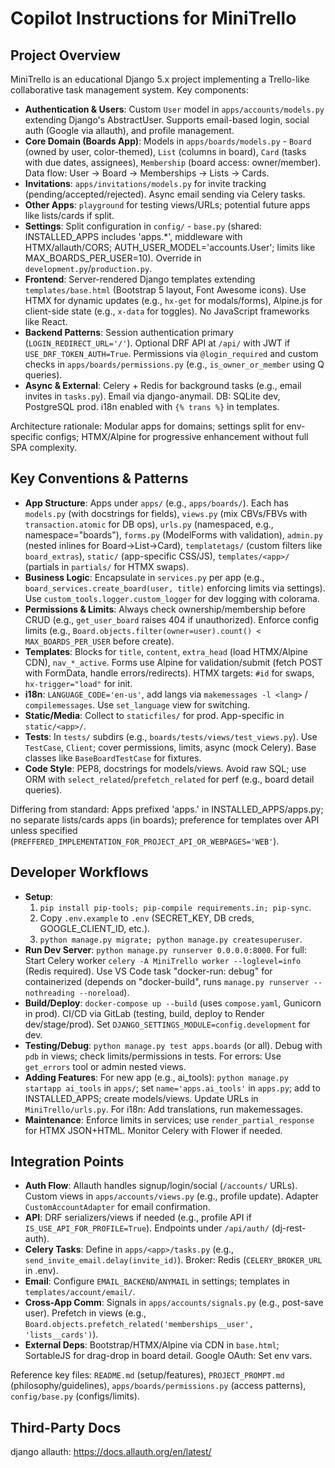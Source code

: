 # Copilot Instructions for MiniTrello

## Project Overview
MiniTrello is an educational Django 5.x project implementing a Trello-like collaborative task management system. Key components:
- **Authentication & Users**: Custom `User` model in `apps/accounts/models.py` extending Django's AbstractUser. Supports email-based login, social auth (Google via allauth), and profile management.
- **Core Domain (Boards App)**: Models in `apps/boards/models.py` - `Board` (owned by user, color-themed), `List` (columns in board), `Card` (tasks with due dates, assignees), `Membership` (board access: owner/member). Data flow: User → Board → Memberships → Lists → Cards.
- **Invitations**: `apps/invitations/models.py` for invite tracking (pending/accepted/rejected). Async email sending via Celery tasks.
- **Other Apps**: `playground` for testing views/URLs; potential future apps like lists/cards if split.
- **Settings**: Split configuration in `config/` - `base.py` (shared: INSTALLED_APPS includes 'apps.*', middleware with HTMX/allauth/CORS; AUTH_USER_MODEL='accounts.User'; limits like MAX_BOARDS_PER_USER=10). Override in `development.py`/`production.py`.
- **Frontend**: Server-rendered Django templates extending `templates/base.html` (Bootstrap 5 layout, Font Awesome icons). Use HTMX for dynamic updates (e.g., `hx-get` for modals/forms), Alpine.js for client-side state (e.g., `x-data` for toggles). No JavaScript frameworks like React.
- **Backend Patterns**: Session authentication primary (`LOGIN_REDIRECT_URL='/'`). Optional DRF API at `/api/` with JWT if `USE_DRF_TOKEN_AUTH=True`. Permissions via `@login_required` and custom checks in `apps/boards/permissions.py` (e.g., `is_owner_or_member` using Q queries).
- **Async & External**: Celery + Redis for background tasks (e.g., email invites in `tasks.py`). Email via django-anymail. DB: SQLite dev, PostgreSQL prod. i18n enabled with `{% trans %}` in templates.

Architecture rationale: Modular apps for domains; settings split for env-specific configs; HTMX/Alpine for progressive enhancement without full SPA complexity.

## Key Conventions & Patterns
- **App Structure**: Apps under `apps/` (e.g., `apps/boards/`). Each has `models.py` (with docstrings for fields), `views.py` (mix CBVs/FBVs with `transaction.atomic` for DB ops), `urls.py` (namespaced, e.g., namespace="boards"), `forms.py` (ModelForms with validation), `admin.py` (nested inlines for Board→List→Card), `templatetags/` (custom filters like `board_extras`), `static/` (app-specific CSS/JS), `templates/<app>/` (partials in `partials/` for HTMX swaps).
- **Business Logic**: Encapsulate in `services.py` per app (e.g., `board_services.create_board(user, title)` enforcing limits via settings). Use `custom_tools.logger.custom_logger` for dev logging with colorama.
- **Permissions & Limits**: Always check ownership/membership before CRUD (e.g., `get_user_board` raises 404 if unauthorized). Enforce config limits (e.g., `Board.objects.filter(owner=user).count() < MAX_BOARDS_PER_USER` before create).
- **Templates**: Blocks for `title`, `content`, `extra_head` (load HTMX/Alpine CDN), `nav_*_active`. Forms use Alpine for validation/submit (fetch POST with FormData, handle errors/redirects). HTMX targets: `#id` for swaps, `hx-trigger="load"` for init.
- **i18n**: `LANGUAGE_CODE='en-us'`, add langs via `makemessages -l <lang>` / `compilemessages`. Use `set_language` view for switching.
- **Static/Media**: Collect to `staticfiles/` for prod. App-specific in `static/<app>/`.
- **Tests**: In `tests/` subdirs (e.g., `boards/tests/views/test_views.py`). Use `TestCase`, `Client`; cover permissions, limits, async (mock Celery). Base classes like `BaseBoardTestCase` for fixtures.
- **Code Style**: PEP8, docstrings for models/views. Avoid raw SQL; use ORM with `select_related`/`prefetch_related` for perf (e.g., board detail queries).

Differing from standard: Apps prefixed 'apps.' in INSTALLED_APPS/apps.py; no separate lists/cards apps (in boards); preference for templates over API unless specified (`PREFFERED_IMPLEMENTATION_FOR_PROJECT_API_OR_WEBPAGES='WEB'`).

## Developer Workflows
- **Setup**: 
  1. `pip install pip-tools; pip-compile requirements.in; pip-sync`.
  2. Copy `.env.example` to `.env` (SECRET_KEY, DB creds, GOOGLE_CLIENT_ID, etc.).
  3. `python manage.py migrate; python manage.py createsuperuser`.
- **Run Dev Server**: `python manage.py runserver 0.0.0.0:8000`. For full: Start Celery worker `celery -A MiniTrello worker --loglevel=info` (Redis required). Use VS Code task "docker-run: debug" for containerized (depends on "docker-build", runs `manage.py runserver --nothreading --noreload`).
- **Build/Deploy**: `docker-compose up --build` (uses `compose.yaml`, Gunicorn in prod). CI/CD via GitLab (testing, build, deploy to Render dev/stage/prod). Set `DJANGO_SETTINGS_MODULE=config.development` for dev.
- **Testing/Debug**: `python manage.py test apps.boards` (or all). Debug with `pdb` in views; check limits/permissions in tests. For errors: Use `get_errors` tool or admin nested views.
- **Adding Features**: For new app (e.g., ai_tools): `python manage.py startapp ai_tools` in `apps/`; set `name='apps.ai_tools'` in `apps.py`; add to INSTALLED_APPS; create models/views. Update URLs in `MiniTrello/urls.py`. For i18n: Add translations, run makemessages.
- **Maintenance**: Enforce limits in services; use `render_partial_response` for HTMX JSON+HTML. Monitor Celery with Flower if needed.

## Integration Points
- **Auth Flow**: Allauth handles signup/login/social (`/accounts/` URLs). Custom views in `apps/accounts/views.py` (e.g., profile update). Adapter `CustomAccountAdapter` for email confirmation.
- **API**: DRF serializers/views if needed (e.g., profile API if `IS_USE_API_FOR_PROFILE=True`). Endpoints under `/api/auth/` (dj-rest-auth).
- **Celery Tasks**: Define in `apps/<app>/tasks.py` (e.g., `send_invite_email.delay(invite_id)`). Broker: Redis (`CELERY_BROKER_URL` in .env).
- **Email**: Configure `EMAIL_BACKEND`/`ANYMAIL` in settings; templates in `templates/account/email/`.
- **Cross-App Comm**: Signals in `apps/accounts/signals.py` (e.g., post-save user). Prefetch in views (e.g., `Board.objects.prefetch_related('memberships__user', 'lists__cards')`).
- **External Deps**: Bootstrap/HTMX/Alpine via CDN in `base.html`; SortableJS for drag-drop in board detail. Google OAuth: Set env vars.

Reference key files: `README.md` (setup/features), `PROJECT_PROMPT.md` (philosophy/guidelines), `apps/boards/permissions.py` (access patterns), `config/base.py` (configs/limits).


## Third-Party Docs
django allauth: https://docs.allauth.org/en/latest/
